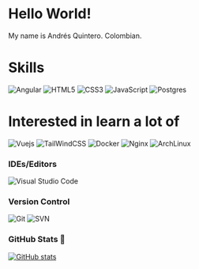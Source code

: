 # Hello World!

My name is Andrés Quintero. Colombian. 

# Skills

![Angular](https://img.shields.io/badge/Angular-35495E?style=for-the-badge&logo=angular&logoColor=white&labelColor=c3002f)
![HTML5](https://img.shields.io/badge/html5-%23E34F26.svg?style=for-the-badge&logo=html5&logoColor=white)
![CSS3](https://img.shields.io/badge/css3-%231572B6.svg?style=for-the-badge&logo=css3&logoColor=white)
![JavaScript](https://img.shields.io/badge/Javascript-35495E?style=for-the-badge&logo=javascript&logoColor=black&labelColor=efd81d)
![Postgres](https://img.shields.io/badge/Postgres-35495E?style=for-the-badge&logo=postgresql&logoColor=white&labelColor=336790)

# Interested in learn a lot of 

![Vuejs](https://img.shields.io/badge/Vue.js-35495E?style=for-the-badge&logo=vue.js&logoColor=4FC08D)
![TailWindCSS](https://img.shields.io/badge/TailWindCSS-35495E?style=for-the-badge&logo=tailwind-css&logoColor=white&labelColor=38B2AC)
![Docker](https://img.shields.io/badge/Docker-35495E?style=for-the-badge&logo=docker&logoColor=white&labelColor=2391e6)
![Nginx](https://img.shields.io/badge/Nginx-35495E?style=for-the-badge&logo=nginx&logoColor=white&labelColor=009900)
![ArchLinux](https://img.shields.io/badge/Archlinux-35495E?style=for-the-badge&logo=arch-linux&logoColor=white&labelColor=1793D1)

### IDEs/Editors

![Visual Studio Code](https://img.shields.io/badge/Visual%20Studio%20Code-0078d7.svg?style=for-the-badge&logo=visual-studio-code&logoColor=white)

### Version Control

![Git](https://img.shields.io/badge/git-%23F05033.svg?style=for-the-badge&logo=git&logoColor=white)
![SVN](https://img.shields.io/badge/svn-%35495E.svg?style=for-the-badge&logo=svn&logoColor=white)


### GitHub Stats 🚀 

  [![GitHub stats](https://github-readme-stats.vercel.app/api?username=anrras&show_icons=true&theme=vue-dark)](https://github.com/anuraghazra/github-readme-stats)

